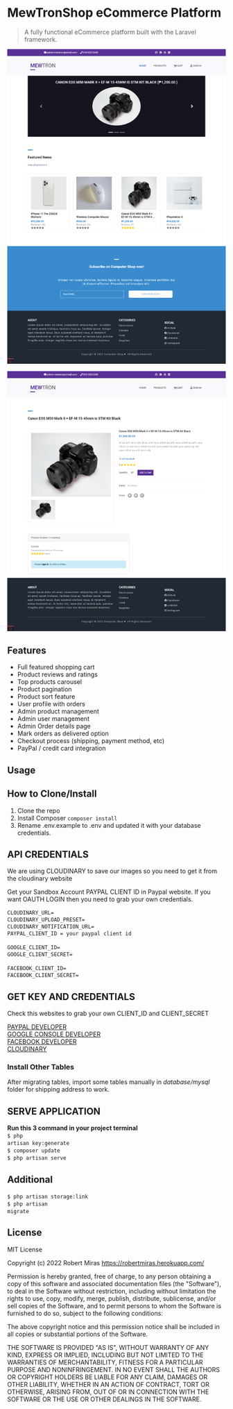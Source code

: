 # MewTronShop eCommerce Platform

> A fully functional eCommerce platform built with the Laravel framework.

![screenshot](https://github.com/mirasrobert/laravel8-ecommerce/blob/main/public/img/WEBSITE_SCREENSHOT.png)

![screenshot](https://github.com/mirasrobert/laravel8-ecommerce/blob/main/public/img/WEBSITE_SCREENSHOT_2.png)

## Features

- Full featured shopping cart
- Product reviews and ratings
- Top products carousel
- Product pagination
- Product sort feature
- User profile with orders
- Admin product management
- Admin user management
- Admin Order details page
- Mark orders as delivered option
- Checkout process (shipping, payment method, etc)
- PayPal / credit card integration


## Usage

## How to Clone/Install
1. Clone the repo
2. Install Composer
<code>composer install</code>
3. Rename .env.example to .env and updated it with your database credentials.<br />


## API CREDENTIALS
We are using CLOUDINARY to save our images so you need to get it from the cloudinary website

Get your Sandbox Account PAYPAL CLIENT ID in Paypal website.
If you want OAUTH LOGIN then you need to grab your own credentials.

```
CLOUDINARY_URL=
CLOUDINARY_UPLOAD_PRESET=
CLOUDINARY_NOTIFICATION_URL=
PAYPAL_CLIENT_ID = your paypal client id

GOOGLE_CLIENT_ID=
GOOGLE_CLIENT_SECRET=

FACEBOOK_CLIENT_ID=
FACEBOOK_CLIENT_SECRET=
```

## GET KEY AND CREDENTIALS

Check this websites to grab your own CLIENT_ID and CLIENT_SECRET

[PAYPAL DEVELOPER](https://developer.paypal.com/home)
<br>
[GOOGLE CONSOLE DEVELOPER](https://console.developers.google.com/apis/credentials?project=intense-base-324910)
<br>
[FACEBOOK DEVELOPER](https://developers.facebook.com/apps/)
<br>
[CLOUDINARY](https://cloudinary.com/)


### Install Other Tables

After migrating tables, import some tables manually in <i>database/mysql</i> folder for shipping address to work.

## SERVE APPLICATION
<b>Run this 3 command in your project terminal</b> <br />
<code>$ php artisan key:generate</code> <br />
<code>$ composer update</code> <br />
<code>$ php artisan serve</code> <br />

## Additional

<code>$ php artisan storage:link</code> <br />
<code>$ php artisan migrate</code> <br />

## License

MIT License

Copyright (c) 2022 Robert Miras https://robertmiras.herokuapp.com/

Permission is hereby granted, free of charge, to any person obtaining a copy
of this software and associated documentation files (the "Software"), to deal
in the Software without restriction, including without limitation the rights
to use, copy, modify, merge, publish, distribute, sublicense, and/or sell
copies of the Software, and to permit persons to whom the Software is
furnished to do so, subject to the following conditions:

The above copyright notice and this permission notice shall be included in all
copies or substantial portions of the Software.

THE SOFTWARE IS PROVIDED "AS IS", WITHOUT WARRANTY OF ANY KIND, EXPRESS OR
IMPLIED, INCLUDING BUT NOT LIMITED TO THE WARRANTIES OF MERCHANTABILITY,
FITNESS FOR A PARTICULAR PURPOSE AND NONINFRINGEMENT. IN NO EVENT SHALL THE
AUTHORS OR COPYRIGHT HOLDERS BE LIABLE FOR ANY CLAIM, DAMAGES OR OTHER
LIABILITY, WHETHER IN AN ACTION OF CONTRACT, TORT OR OTHERWISE, ARISING FROM,
OUT OF OR IN CONNECTION WITH THE SOFTWARE OR THE USE OR OTHER DEALINGS IN THE
SOFTWARE.


